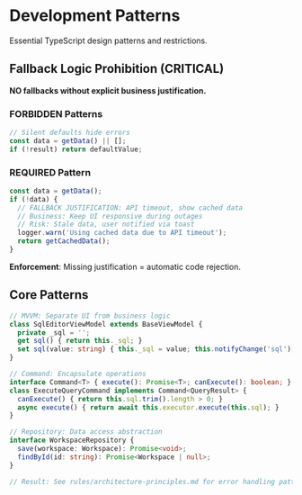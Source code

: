 # Development Patterns

Essential TypeScript design patterns and restrictions.

## Fallback Logic Prohibition (CRITICAL)

**NO fallbacks without explicit business justification.**

### FORBIDDEN Patterns
```typescript
// Silent defaults hide errors
const data = getData() || [];
if (!result) return defaultValue;
```

### REQUIRED Pattern
```typescript
const data = getData();
if (!data) {
  // FALLBACK JUSTIFICATION: API timeout, show cached data
  // Business: Keep UI responsive during outages
  // Risk: Stale data, user notified via toast
  logger.warn('Using cached data due to API timeout');
  return getCachedData();
}
```

**Enforcement**: Missing justification = automatic code rejection.

## Core Patterns

```typescript
// MVVM: Separate UI from business logic
class SqlEditorViewModel extends BaseViewModel {
  private _sql = '';
  get sql() { return this._sql; }
  set sql(value: string) { this._sql = value; this.notifyChange('sql'); }
}

// Command: Encapsulate operations
interface Command<T> { execute(): Promise<T>; canExecute(): boolean; }
class ExecuteQueryCommand implements Command<QueryResult> {
  canExecute() { return this.sql.trim().length > 0; }
  async execute() { return await this.executor.execute(this.sql); }
}

// Repository: Data access abstraction
interface WorkspaceRepository {
  save(workspace: Workspace): Promise<void>;
  findById(id: string): Promise<Workspace | null>;
}

// Result: See rules/architecture-principles.md for error handling patterns
```